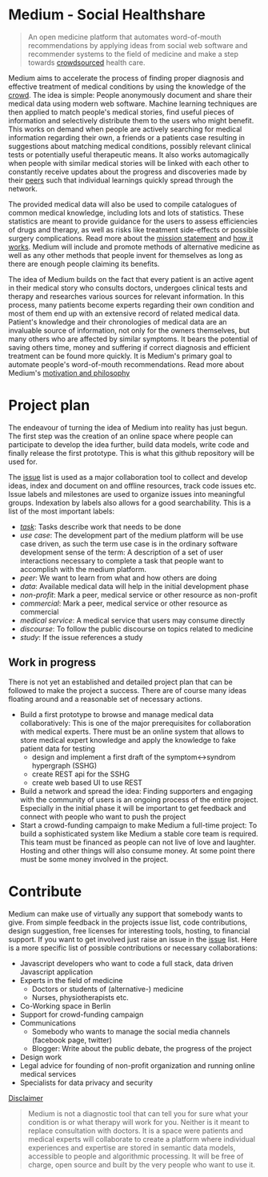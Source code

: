 Medium - Social Healthshare
======

> An open medicine platform that automates word-of-mouth recommendations by applying ideas from social web software and recommender systems to the field of medicine and make a step towards [crowdsourced](https://github.com/bennidi/medium/wiki/Crowdsourcing) health care.

Medium aims to accelerate the process of finding proper diagnosis and effective treatment of medical conditions by using the knowledge of the [crowd](https://github.com/bennidi/medium/wiki/Crowdsourcing).
The idea is simple: People anonymously document and share their medical data using modern web software. Machine learning techniques are then applied to match people's medical stories, find useful pieces of information and selectively distribute them to the users who might benefit. This works on demand when people are actively searching for medical information regarding their own, a friends or a patients case resulting in suggestions about matching medical conditions, possibly relevant clinical tests or potentially useful therapeutic means. It also works automagically when people with similar medical stories will be linked with each other to constantly receive updates about the progress and discoveries made by their [peers](https://github.com/bennidi/medium/wiki/Medical-Profiles#medical-buddies) such that individual learnings quickly spread through the network.

The provided medical data will also be used to compile catalogues of common medical knowledge, including lots and lots of statistics. These statistics are meant to provide guidance for the users to assess efficiencies of drugs and therapy, as well as risks like treatment side-effects or possible surgery complications. Read more about the [mission statement](http://github.com/bennidi/medium/wiki/Mission-Statement) and [how it works](http://github.com/bennidi/medium/wiki/How-it-works). Medium will include and promote methods of alternative medicine as well as any other methods that people invent for themselves as long as there are enough people claiming its benefits.

The idea of Medium builds on the fact that every patient is an active agent in their medical story who consults doctors, undergoes clinical tests and therapy and researches various sources for relevant information. In this process, many patients become experts regarding their own condition and most of them end up with an extensive record of related medical data. Patient's knowledge and their chronologies of medical data are an invaluable source of information, not only for the owners themselves, but many others who are affected by similar symptoms. It bears the potential of saving others time, money and suffering if correct diagnosis and efficient treatment can be found more quickly. It is Medium's primary goal to automate people's word-of-mouth recommendations. Read more about Medium's [motivation and philosophy](http://github.com/bennidi/medium/Motivation-and-Philosophy)


# Project plan
The endeavour of turning the idea of Medium into reality has just begun. The first step was the creation of an online space where people can participate to develop the idea further, build data models, write code and finally release the first prototype. This is what this github repository will be used for.

The [issue](https://github.com/bennidi/medium/issues) list is used as a major collaboration tool to collect and develop ideas, index and document on and offline resources, track code issues etc. Issue labels and milestones are used to organize issues into meaningful groups. Indexation by labels also allows for a good searchability. This is a list of the most important labels:
 + *[task](https://github.com/bennidi/medium/issues?q=label%3Atask+)*: Tasks describe work that needs to be done
 + *use case*: The development part of the medium platform will be use case driven, as such the term use case is in the ordinary software development sense of the term: A description of a set of user interactions necessary to complete a task that people want to accomplish with the medium platform.
 + *peer*: We want to learn from what and how others are doing
 + *data*: Available medical data will help in the initial development phase
 + *non-profit*: Mark a peer, medical service or other resource as non-profit
 + *commercial*: Mark a peer, medical service or other resource as commercial
 + *medical service*: A medical service that users may consume directly
 + *discourse*: To follow the public discourse on topics related to medicine
 + *study*: If the issue references a study

## Work in progress
There is not yet an established and detailed project plan that can be followed to make the project a success. There are of course many ideas floating around and a reasonable set of necessary actions.

* Build a first prototype to browse and manage medical data collaboratively: This is one of the major prerequisites for collaboration with medical experts. There must be an online system that allows to store medical expert knowledge and apply the knowledge to fake patient data for testing
  * design and implement a first draft of the symptom<->syndrom hypergraph (SSHG)
  * create REST api for the SSHG
  * create web based UI to use REST
* Build a network and spread the idea: Finding supporters and engaging with the community of users is an ongoing process of the entire project. Especially in the initial phase it will be important to get feedback and connect with people who want to push the project
* Start a crowd-funding campaign to make Medium a full-time project: To build a sophisticated system like Medium a stable core team is required. This team must be financed as people can not live of love and laughter. Hosting and other things will also consume money. At some point there must be some money involved in the project.

# Contribute
Medium can make use of virtually any support that somebody wants to give. From simple feedback in the projects issue list, code contributions, design suggestion, free licenses for interesting tools, hosting, to financial support. If you want to get involved just raise an issue in the [issue](https://github.com/bennidi/medium/issues) list. Here is a more specific list of possible contributions or necessary collaborations:

+ Javascript developers who want to code a full stack, data driven Javascript application
+ Experts in the field of medicine
  + Doctors or students of (alternative-) medicine
  + Nurses, physiotherapists etc.
+ Co-Working space in Berlin
+ Support for crowd-funding campaign
+ Communications
  + Somebody who wants to manage the social media channels (facebook page, twitter)
  + Blogger: Write about the public debate, the progress of the project
+ Design work
+ Legal advice for founding of non-profit organization and running online medical services
+ Specialists for data privacy and security


[Disclaimer](http://github.com/bennidi/medium/wiki/Disclaimer)
> Medium is not a diagnostic tool that can tell you for sure what your condition is or what therapy will work for you. Neither is it meant to replace consultation with doctors. It is a space were patients and medical experts will collaborate to create a platform where individual experiences and expertise are stored in semantic data models, accessible to people and algorithmic processing. It will be free of charge, open source and built by the very people who want to use it.

